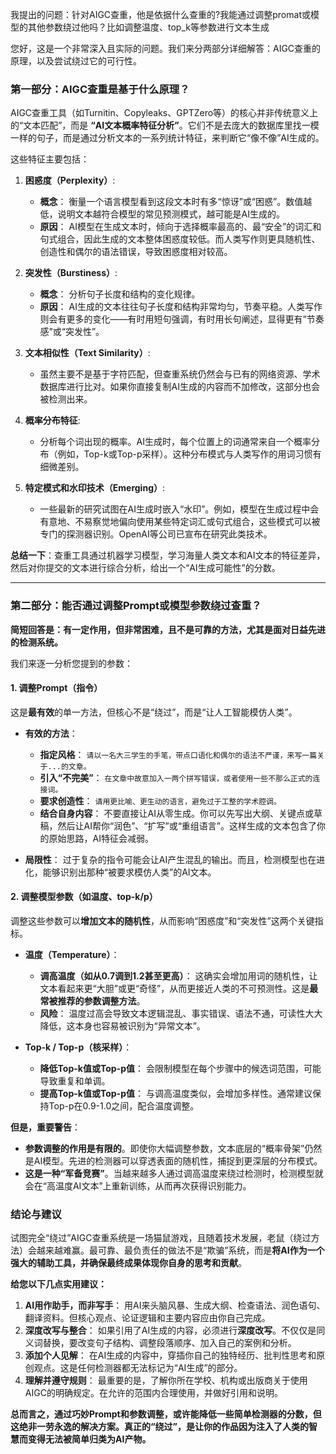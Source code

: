 我提出的问题：针对AIGC查重，他是依据什么查重的?我能通过调整promat或模型的其他参数绕过他吗？比如调整温度、top_k等参数进行文本生成

您好，这是一个非常深入且实际的问题。我们来分两部分详细解答：AIGC查重的原理，以及尝试绕过它的可行性。

### 第一部分：AIGC查重是基于什么原理？

AIGC查重工具（如Turnitin、Copyleaks、GPTZero等）的核心并非传统意义上的“文本匹配”，而是 **“AI文本概率特征分析”**。它们不是去庞大的数据库里找一模一样的句子，而是通过分析文本的一系列统计特征，来判断它“像不像”AI生成的。

这些特征主要包括：

1.  **困惑度（Perplexity）**:
    *   **概念**： 衡量一个语言模型看到这段文本时有多“惊讶”或“困惑”。数值越低，说明文本越符合模型的常见预测模式，越可能是AI生成的。
    *   **原因**： AI模型在生成文本时，倾向于选择概率最高的、最“安全”的词汇和句式组合，因此生成的文本整体困惑度较低。而人类写作则更具随机性、创造性和偶尔的语法错误，导致困惑度相对较高。

2.  **突发性（Burstiness）**:
    *   **概念**： 分析句子长度和结构的变化规律。
    *   **原因**： AI生成的文本往往句子长度和结构非常均匀，节奏平稳。人类写作则会有更多的变化——有时用短句强调，有时用长句阐述，显得更有“节奏感”或“突发性”。

3.  **文本相似性（Text Similarity）**:
    *   虽然主要不是基于字符匹配，但查重系统仍然会与已有的网络资源、学术数据库进行比对。如果你直接复制AI生成的内容而不加修改，这部分也会被检测出来。

4.  **概率分布特征**:
    *   分析每个词出现的概率。AI生成时，每个位置上的词通常来自一个概率分布（例如，Top-k或Top-p采样）。这种分布模式与人类写作的用词习惯有细微差别。

5.  **特定模式和水印技术（Emerging）**:
    *   一些最新的研究试图在AI生成时嵌入“水印”。例如，模型在生成过程中会有意地、不易察觉地偏向使用某些特定词汇或句式组合，这些模式可以被专门的探测器识别。OpenAI等公司已宣布在研究此类技术。

**总结一下**：查重工具通过机器学习模型，学习海量人类文本和AI文本的特征差异，然后对你提交的文本进行综合分析，给出一个“AI生成可能性”的分数。

---

### 第二部分：能否通过调整Prompt或模型参数绕过查重？

**简短回答是：有一定作用，但非常困难，且不是可靠的方法，尤其是面对日益先进的检测系统。**

我们来逐一分析您提到的参数：

#### 1. 调整Prompt（指令）

这是**最有效**的单一方法，但核心不是“绕过”，而是“让人工智能模仿人类”。

*   **有效的方法**：
    *   **指定风格**： `请以一名大三学生的手笔，带点口语化和偶尔的语法不严谨，来写一篇关于...的文章。`
    *   **引入“不完美”**： `在文章中故意加入一两个拼写错误，或者使用一些不那么正式的连接词。`
    *   **要求创造性**： `请用更比喻、更生动的语言，避免过于工整的学术腔调。`
    *   **结合自身内容**： 不要直接让AI从零生成。你可以先写出大纲、关键点或草稿，然后让AI帮你“润色”、“扩写”或“重组语言”。这样生成的文本包含了你的原始思路，AI特征会减弱。

*   **局限性**： 过于复杂的指令可能会让AI产生混乱的输出。而且，检测模型也在进化，能够识别出那种“被要求模仿人类”的AI文本。

#### 2. 调整模型参数（如温度、top-k/p）

调整这些参数可以**增加文本的随机性**，从而影响“困惑度”和“突发性”这两个关键指标。

*   **温度（Temperature）**：
    *   **调高温度（如从0.7调到1.2甚至更高）**： 这确实会增加用词的随机性，让文本看起来更“大胆”或更“奇怪”，从而更接近人类的不可预测性。这是**最常被推荐的参数调整方法**。
    *   **风险**： 温度过高会导致文本逻辑混乱、事实错误、语法不通，可读性大大降低，这本身也容易被识别为“异常文本”。

*   **Top-k / Top-p（核采样）**：
    *   **降低Top-k值或Top-p值**： 会限制模型在每个步骤中的候选词范围，可能导致重复和单调。
    *   **提高Top-k值或Top-p值**： 与调高温度类似，会增加多样性。通常建议保持Top-p在0.9-1.0之间，配合温度调整。

**但是，重要警告**：

*   **参数调整的作用是有限的**。即使你大幅调整参数，文本底层的“概率骨架”仍然是AI模型。先进的检测器可以穿透表面的随机性，捕捉到更深层的分布模式。
*   **这是一种“军备竞赛”**。当越来越多人通过调高温度来绕过检测时，检测模型就会在“高温度AI文本”上重新训练，从而再次获得识别能力。

### 结论与建议

试图完全“绕过”AIGC查重系统是一场猫鼠游戏，且随着技术发展，老鼠（绕过方法）会越来越难赢。最可靠、最负责任的做法不是“欺骗”系统，而是**将AI作为一个强大的辅助工具，并确保最终成果体现你自身的思考和贡献**。

**给您以下几点实用建议：**

1.  **AI用作助手，而非写手**： 用AI来头脑风暴、生成大纲、检查语法、润色语句、翻译资料。但核心观点、论证逻辑和主要内容应由你自己完成。
2.  **深度改写与整合**： 如果引用了AI生成的内容，必须进行**深度改写**。不仅仅是同义词替换，要改变句子结构、调整段落顺序、加入自己的案例和分析。
3.  **添加个人见解**： 在AI生成的内容中，穿插你自己的独特经历、批判性思考和原创观点。这是任何检测器都无法标记为“AI生成”的部分。
4.  **理解并遵守规则**： 最重要的是，了解你所在学校、机构或出版商关于使用AIGC的明确规定。在允许的范围内合理使用，并做好引用和说明。

**总而言之，通过巧妙Prompt和参数调整，或许能降低一些简单检测器的分数，但这绝非一劳永逸的解决方案。真正的“绕过”，是让你的作品因为注入了人类的智慧而变得无法被简单归类为AI产物。**